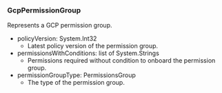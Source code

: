 ### GcpPermissionGroup
Represents a GCP permission group.

- policyVersion: System.Int32
  - Latest policy version of the permission group.
- permissionsWithConditions: list of System.Strings
  - Permissions required without condition to onboard the permission group.
- permissionGroupType: PermissionsGroup
  - The type of the permission group.
